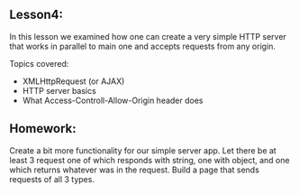 Lesson4:
--------
In this lesson we examined how one can create a very simple HTTP server
that works in parallel to main one and accepts requests from any origin.

Topics covered:

- XMLHttpRequest (or AJAX)
- HTTP server basics
- What Access-Controll-Allow-Origin header does


Homework:
---------
Create a bit more functionality for our simple server app.
Let there be at least 3 request one of which responds with
string, one with object, and one which returns whatever was in the request.
Build a page that sends requests of all 3 types.